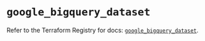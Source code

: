 # `google_bigquery_dataset`

Refer to the Terraform Registry for docs: [`google_bigquery_dataset`](https://registry.terraform.io/providers/hashicorp/google-beta/5.20.0/docs/resources/google_bigquery_dataset).

